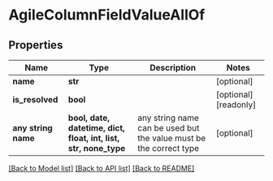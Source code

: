 # AgileColumnFieldValueAllOf


## Properties
Name | Type | Description | Notes
------------ | ------------- | ------------- | -------------
**name** | **str** |  | [optional] 
**is_resolved** | **bool** |  | [optional] [readonly] 
**any string name** | **bool, date, datetime, dict, float, int, list, str, none_type** | any string name can be used but the value must be the correct type | [optional]

[[Back to Model list]](../README.md#documentation-for-models) [[Back to API list]](../README.md#documentation-for-api-endpoints) [[Back to README]](../README.md)


